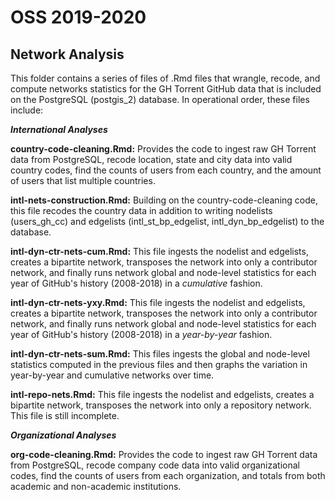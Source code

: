 # OSS 2019-2020 

## Network Analysis 

This folder contains a series of files of .Rmd files that wrangle, recode, and compute networks statistics for the GH Torrent GitHub data that is included on the PostgreSQL (postgis_2) database. In operational order, these files include:

***International Analyses***

**country-code-cleaning.Rmd:** Provides the code to ingest raw GH Torrent data from PostgreSQL, recode location, state and city data into valid country codes, find the counts of users from each country, and the amount of users that list multiple countries. 

**intl-nets-construction.Rmd:** Building on the country-code-cleaning code, this file recodes the country data in addition to writing nodelists (users_gh_cc) and edgelists (intl_st_bp_edgelist, intl_dyn_bp_edgelist) to the database.

**intl-dyn-ctr-nets-cum.Rmd:** This file ingests the nodelist and edgelists, creates a bipartite network, transposes the network into only a contributor network, and finally runs network global and node-level statistics for each year of GitHub's history (2008-2018) in a *cumulative* fashion.

**intl-dyn-ctr-nets-yxy.Rmd:** This file ingests the nodelist and edgelists, creates a bipartite network, transposes the network into only a contributor network, and finally runs network global and node-level statistics for each year of GitHub's history (2008-2018) in a *year-by-year* fashion.

**intl-dyn-ctr-nets-sum.Rmd:** This files ingests the global and node-level statistics computed in the previous files and then graphs the variation in year-by-year and cumulative networks over time.  

**intl-repo-nets.Rmd:** This file ingests the nodelist and edgelists, creates a bipartite network, transposes the network into only a repository network. This file is still incomplete.

***Organizational Analyses*** 

**org-code-cleaning.Rmd:** Provides the code to ingest raw GH Torrent data from PostgreSQL, recode company code data into valid organizational codes, find the counts of users from each organization, and totals from both academic and non-academic institutions. 




